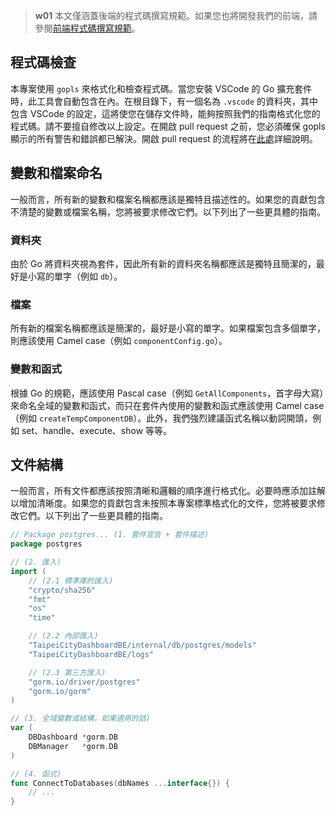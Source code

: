 > **w01**
> 本文僅涵蓋後端的程式碼撰寫規範。如果您也將開發我們的前端，請參閱[前端程式碼撰寫規範](/front-end/code-style)。

## 程式碼檢查

本專案使用 `gopls` 來格式化和檢查程式碼。當您安裝 VSCode 的 Go 擴充套件時，此工具會自動包含在內。在根目錄下，有一個名為 `.vscode` 的資料夾，其中包含 VSCode 的設定，這將使您在儲存文件時，能夠按照我們的指南格式化您的程式碼。請不要擅自修改以上設定。在開啟 pull request 之前，您必須確保 gopls 顯示的所有警告和錯誤都已解決。開啟 pull request 的流程將在[此處](/back-end/open-a-pull-request)詳細說明。

## 變數和檔案命名

一般而言，所有新的變數和檔案名稱都應該是獨特且描述性的。如果您的貢獻包含不清楚的變數或檔案名稱，您將被要求修改它們。以下列出了一些更具體的指南。

### 資料夾

由於 Go 將資料夾視為套件，因此所有新的資料夾名稱都應該是獨特且簡潔的，最好是小寫的單字（例如 `db`）。

### 檔案

所有新的檔案名稱都應該是簡潔的，最好是小寫的單字。如果檔案包含多個單字，則應該使用 Camel case（例如 `componentConfig.go`）。

### 變數和函式

根據 Go 的規範，應該使用 Pascal case（例如 `GetAllComponents`，首字母大寫）來命名全域的變數和函式，而只在套件內使用的變數和函式應該使用 Camel case（例如 `createTempComponentDB`）。此外，我們強烈建議函式名稱以動詞開頭，例如 set、handle、execute、show 等等。

## 文件結構

一般而言，所有文件都應該按照清晰和邏輯的順序進行格式化。必要時應添加註解以增加清晰度。如果您的貢獻包含未按照本專案標準格式化的文件，您將被要求修改它們。以下列出了一些更具體的指南。

```go
// Package postgres... (1. 套件宣告 + 套件描述)
package postgres

// (2. 匯入)
import (
	// (2.1 標準庫的匯入)
	"crypto/sha256"
	"fmt"
	"os"
	"time"

	// (2.2 內部匯入)
	"TaipeiCityDashboardBE/internal/db/postgres/models"
	"TaipeiCityDashboardBE/logs"

	// (2.3 第三方匯入)
	"gorm.io/driver/postgres"
	"gorm.io/gorm"
)

// (3. 全域變數或結構，如果適用的話)
var (
	DBDashboard *gorm.DB
	DBManager   *gorm.DB
)

// (4. 函式)
func ConnectToDatabases(dbNames ...interface{}) {
	// ...
}
```